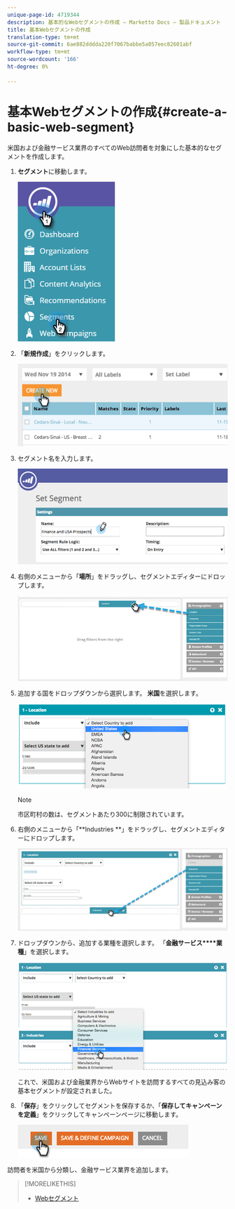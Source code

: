 ```yaml
---
unique-page-id: 4719344
description: 基本的なWebセグメントの作成 — Marketto Docs — 製品ドキュメント
title: 基本Webセグメントの作成
translation-type: tm+mt
source-git-commit: 6ae882dddda220f7067babbe5a057eec82601abf
workflow-type: tm+mt
source-wordcount: '166'
ht-degree: 0%

---
```



# 基本Webセグメントの作成{#create-a-basic-web-segment}

米国および金融サービス業界のすべてのWeb訪問者を対象にした基本的なセグメントを作成します。

1. **セグメント**&#x200B;に移動します。

   ![](assets/image2016-8-18-15-3a37-3a32.png)

1. 「**新規作成**」をクリックします。

   ![](assets/image2014-11-19-19-3a33-3a47.png)

1. セグメント名を入力します。

   ![](assets/segment-name.png)

1. 右側のメニューから「**場所**」をドラッグし、セグメントエディターにドロップします。

   ![](assets/location-drag-hand.jpg)

1. 追加する国をドロップダウンから選択します。 **米国**&#x200B;を選択します。

   ![](assets/image2015-5-28-15-3a29-3a15.png)

   >[!NOTE]
   >
   >市区町村の数は、セグメントあたり300に制限されています。

1. 右側のメニューから「**Industries **」をドラッグし、セグメントエディターにドロップします。

   ![](assets/industries-hand.jpg)

1. ドロップダウンから、追加する業種を選択します。 「**金融サービス****業種**」を選択します。

   ![](assets/segment-industries.png)

   これで、米国および金融業界からWebサイトを訪問するすべての見込み客の基本セグメントが設定されました。

1. 「**保存**」をクリックしてセグメントを保存するか、「**保存してキャンペーンを定義**」をクリックしてキャンペーンページに移動します。

   ![](assets/image2014-11-19-19-3a48-3a20.png)

訪問者を米国から分類し、金融サービス業界を追加します。

>[!MORELIKETHIS]
>
>* [Webセグメント](https://docs.marketo.com/x/9QFI)

>



